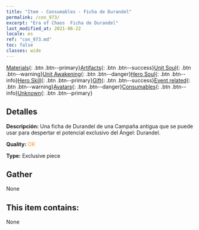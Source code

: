 ```yaml
---
title: "Item - Consumables - Ficha de Durandel"
permalink: /con_973/
excerpt: "Era of Chaos  Ficha de Durandel"
last_modified_at: 2021-06-22
locale: es
ref: "con_973.md"
toc: false
classes: wide
---
```

 [Materials](/ItemsES/){: .btn .btn--primary}[Artifacts](/ItemsES/Artifacts/){: .btn .btn--success}[Unit Soul](/ItemsES/UnitSoul/){: .btn .btn--warning}[Unit Awakening](/ItemsES/UnitAwakening/){: .btn .btn--danger}[Hero Soul](/ItemsES/HeroSoul/){: .btn .btn--info}[Hero Skill](/ItemsES/HeroSkill/){: .btn .btn--primary}[Gift](/ItemsES/Gift/){: .btn .btn--success}[Event related](/ItemsES/Events/){: .btn .btn--warning}[Avatars](/ItemsES/Avatars/){: .btn .btn--danger}[Consumables](/ItemsES/Consumables/){: .btn .btn--info}[Unknown](/ItemsES/Unknown/){: .btn .btn--primary}

## Detalles
 **Descripción:** Una ficha de Durandel de una Campaña antigua que se puede usar para despertar el potencial exclusivo del Ángel: Durandel.

 **Quality:** <span style="color: #FF8C00">OK</span>

 **Type:** Exclusive piece

## Gather

  None

## This item contains:

  None

